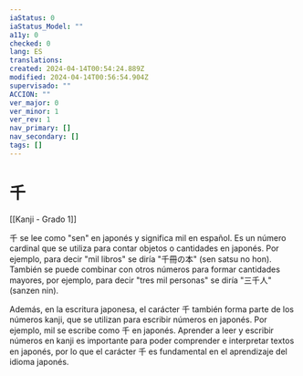 ```yaml
---
iaStatus: 0
iaStatus_Model: ""
a11y: 0
checked: 0
lang: ES
translations: 
created: 2024-04-14T00:54:24.889Z
modified: 2024-04-14T00:56:54.904Z
supervisado: ""
ACCION: ""
ver_major: 0
ver_minor: 1
ver_rev: 1
nav_primary: []
nav_secondary: []
tags: []
---
```

# 千

[[Kanji - Grado 1]]

千 se lee como "sen" en japonés y significa mil en español. Es un número cardinal que se utiliza para contar objetos o cantidades en japonés. Por ejemplo, para decir "mil libros" se diría "千冊の本" (sen satsu no hon). También se puede combinar con otros números para formar cantidades mayores, por ejemplo, para decir "tres mil personas" se diría "三千人" (sanzen nin).

Además, en la escritura japonesa, el carácter 千 también forma parte de los números kanji, que se utilizan para escribir números en japonés. Por ejemplo, mil se escribe como 千 en japonés. Aprender a leer y escribir números en kanji es importante para poder comprender e interpretar textos en japonés, por lo que el carácter 千 es fundamental en el aprendizaje del idioma japonés.
